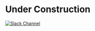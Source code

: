 # Under Construction

[![Slack Channel](https://slack.tomfi.info:8443/slackin_docker.svg)](https://tomfi.slack.com/messages/CKBC77Q5B)
